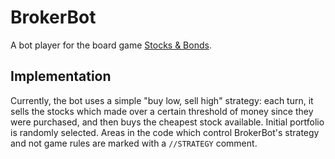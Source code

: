 # BrokerBot
A bot player for the board game [Stocks & Bonds](https://boardgamegeek.com/boardgame/1590/stocks-bonds).

## Implementation
Currently, the bot uses a simple "buy low, sell high" strategy: each turn, it sells the stocks which made over a certain threshold of money since they were purchased, and then buys the cheapest stock available. Initial portfolio is randomly selected. Areas in the code which control BrokerBot's strategy and not game rules are marked with a `//STRATEGY` comment.
